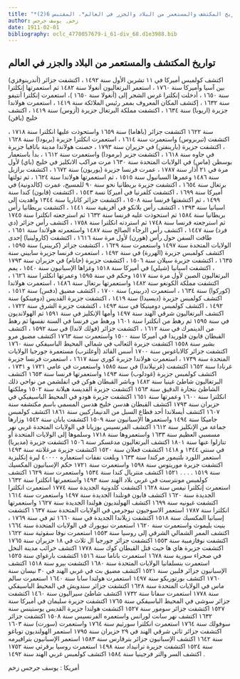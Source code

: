 ```yaml
---
title: "*أخبار وأفكار : تواريخ المكتشف والمستعمر من البلاد والجزر في العالم*. المقتبس 6(2)"
author: زخم, يوسف جرجس
date: 1911-02-01
bibliography: oclc_4770057679-i_61-div_68.d1e3988.bib
---
```




##  تواريخ   المكتشف والمستعمر من البلاد والجزر في العالم 


 اكتشف كولمبس أميركا في  ١١  تشرين الأول سنة  ١٤٩٢  ، اكتشفت جزائر (أندرينوفزي) بين آسيا وأميركا سنة  ١٧٦٠  ، استعمر البرتغاليون أنغولا سنة  ١٤٨٢  ثم استعمرتها إنكلترا سنة  ١٦٥٠  ، أدخلت إنكلترا غرس الشجر إلى (أنغولا سنة  ١٦٥٠  )، استعمرت إنكلترا أنتيفو سنة  ١٦٣٢  ، إكتشف المكان المعروف بممر رئيس الملائكة سنة  ١٤١٩  ، استعمرت هولاندا جزيرة (اريوبا) سنة  ١٦٣٤  ، اكتشفت مملكة البرتغال جزيرة (أزوس) سنة  ١٤١٩  ، اكتشف خليج (يافن) 

 سنة  ١٦٢٢  اكتشفت جزائر (باهاما) سنة  ١٦٥٩  واستحوذت عليها انكلترا سنة  ١٧١٨  ، اكتشفت (تبربروس) واستعمرت سنة  ١٦١٤  ، استعمرت انكلترا جزيرة (بربودا) سنة  ١٦٢٨  ، اكتشفت جزيرة (بارينفتن) في حزيران سنة  ١٧٩٣  ، حصنت هولاندا مدينة باتافيا جزيرة في جاوه سنة  ١٦١٨  ، اكتشفت جزير (برمودا) واستعمرت سنة  ١٦١٢  ، بدأ باستعمار بوسطن (ماس) في الولايات المتحدة سنة  ١٦٣٠  مرت مراكب الانكليز في خليج (باي) لأول مرة في  ٢١  آذار سنة  ١٧٨٧  ، عمرت فرنسا جزيرة (يوربون) سنة  ١٦٧٢  ، اكتشفت برازيل سنة  ١٤٨٦  وعمرها السبانيول سنة  ١٥١٥  ، ثم استعمرتها هولاندا سنة  ١٦٢٤  ، ثم تولتها برتغال سنة  ١٦٥٤  ، اكتشفت جزيرة بريطانيا نحو سنة  ٩٠  للمسيح، عمرت (كالدونية) في أميركا سنة  ١٦٩٩  ، اكتشفت كلفرنيا في أميركا نسة  ١٥٤٣  ، اكتشفت (قابون) كندا سنة  ١٤٩٩  ،   ثم اكتشفتها فرنسا سنة  ١٥٠٨  ، اكتشفت جزائر كاناريا سنة   ١٣٤٤  واهديت إلى اسبانيا سنة  ١٣٩٣  ، اكتشف رأس بلانكو في أفريقية سنة  ١٤٤١  ، اكتشفت بريطانيا رأس بريطانيا سنة  ١٥٨٤  ثم استحوذت عليه فرنسا سنة  ١٦٣٢  ثم استرجعته انكلترا سنة  ١٧٤٥  ثم استرجعته فرنسا سنة  ١٧٤٨  ثم استردته انكلترا سنة  ١٧٥٨  ، اكتشف رأس جزائر (دي فرد) سنة  ١٤٤٧  ، اكتشف رأس الرجآء الصالح سنة  ١٤٨٧  واستعمرته هولاندا سنة  ١٦٥١  ، طافت السفن حول رأس (هورن) لأول مرة سنة  ١٦١٦  ، اكتشفت (كارولينيا)  إحدى  الولايات المتحدة سنة  ١٤٩٧  واستعمرت سنة  ١٦٢٩  ، اكتشفت جزائر (كريبني) سنة  ١٥٩٥  ، اكتشف كولمبس جزيرة (الهررة) في سنة  ١٤٩٢  ، استعمرت فرنسا جزيرة سابيني سنة  ١٦٣٥  ، اكتشفت جزيرة سيلان سنة  ١٥٠٦  ، اكتشفت جزيرة (خاتام) في حزيران سنة  ١٧٩٣  ، اكتشفت اسبانيا (شيلي) في أميركا سنة  ١٥١٨  وغزاها الإسبانيون سنة  ١٥٤٠  ، يمم البرتغاليون الصين لأول مرة سنة  ١٥١٧  وحكم في سنة  ١٥٩٥  وعمرتها انكلترا سنة  ١٦٢٦  ، اكتشفت مملكة الكونغو سنة  ١٤٨٢  واستعمرتها برتغال سنة  ١٤٨٦  ، استعمرت هولاندا (كوركوا) سنة  ١٦٣٤  ، استعمرت (دربيني) سنة  ١٧٠٠  ، اكتشف مضيق (دفس) سنة  ١٥١٢  ، اكتشف كولمبس جزيرة (ديسيدا) سنة  ١٤١٩  ، اكتشفت جزيرة القديس (دومينكو) سنة  ١٤٩٢  ، اكتشف كولمبس دومينيكا في سنة  ١٤٩٣  ، اكتشفت جزيرة الشرق سنة  ١٧٢٢  ، اكتشف البرتغاليون شرقي الهند سنة  ١٤٩٧  وأمها الإنكليز في سنة  ١٥٩١  ثم الهولانديون في سنة  ١٥٩٥  ثم رهط من انكلترا سنة  ١٦٠١  ورهط من فرنسا في السنة نفسها ثم رهط من الدينمرك في سنة  ١٦١٢  ، اكتشفت جزائر (فولك لاندا) في سنة  ١٥٩٢  ، اكتشف القبطان قابون فلوريدا في أميركا سنة  ١٥٠٠  واستعمرت سنة  ١٧٦٣  اكتشف مضيق مرو بشير سنة  ١٥٥٨  اكتشفت جزيرة الثعالب في شمالي المحيط الباسيفكي سنة  ١٧٦٠  اكتشفت جزائر كالاباغوس سنة  ١٧٠٠  أسس القائد (أوغلترب) مستعمرة جورجيا الولايات المتحدة سنة  ١٧٣٩  ، استعمرت هولاندا جزيرة كوري سنة  ١٦١٧  ، استعمرت فرنسا جزيرة غرنادا سنة  ١٦٥٢  اكتشفت (غرنيلاندا)   في سنة  ١٥٨٥  واستعمرت في عامي  ١٧٢١  و  ١٧٣١  ، اكتشف كولمبس جزيرة (غودلوب) سنة  ١٤٩٣  واستعمرتها فرنسا سنة  ١٦٥٣  اكتشف البرتغاليون شاطئ غينيا سنة  ١٤٨٢  وباشر القبطان هوكن في انفلشمن من نواحي ذلك الشاطئ بتجارة الدقيق سنة  ١٥٦٣   اكتشفت جزيرة القديسة هيلانة سنة  ١٥٠٢  وملكتها انكلترا سنة  ١٦٠٠  وعمرتها سنة  ١٦٥١  اكتشفت جزيرة هودو في المحيط الباسيفيكي في حزيران سنة  ١٧٩٣  اكتشف القبطان هدسن خليج هدسن المسمى باسم مكتشفه سنة  ١٦٠٧  اكتشف أيسلاندا  أحد  قطاع السبل من الدنيماركيين سنة  ١٨٦١  اكتشف كولمبس جاميكا سنة  ١٤٩٤  واستعمرها الإسبانيون سنة  ١٥٠٩  اكتشفت يابان سنة  ١٥٤٢  وزارها جماعة من الإنكليز سنة  ١٦١٢  اكتشف الفرنسيس بوزيانا في الولايات المتحدة غربي نهر مسسبي العظيم سنة  ١٦٣٣  واستعمروها سنة  ١٧١٨  وسلموها إلى الولايات المتحدة أو تنازلوا عنها سنة  ١٨٠١  اكتشف البرتغاليون مدغسكر سنة  ١٥٠٦  اكتشفت جزيرة (مديريا) في سنتي  ١٣٤٤  و  ١٤١٨  اكتشفت فعلان سنة  ١٥٢٠  اكتشفت جزيرة مرغلانته سنة  ١٤٩٣  استعمر اللورد بلتيمور مركندا سنة  ١٦٣٣  وبلغت نفقات استعماره  ٤٠٠٠٠  ليرة إنكليزية اكتشفت جزيرة موريتوس سنة  ١٥٩٨  واستعمرت سنة  ١٧٢١  حكم الإسبانيون المكسيك سنة  ١٥١٩  . . . .  ١٥٢١  اكتشف منتريال كندا سنة  ١٥٣٤  واستعمرت سنة  ١٦٢٩  اكتشف كولمبس مونترست في غربي بلاد الهند سنة  ١٤٩٣  واستعمرتها انكلترا سنة  ١٦٣٢  استعمرت إنكلترا نيفس سنة  ١٦٢٨  اكتشفت كلدونية الجديدة سنة  ١٧٧٤  استعمرت انكلترا الجديدة سنة  ١٦٢٠  اكتشف قابون فونلندا الجديدة سنة  ١٤٩٧  واستعمرت سنة  ١٦١٤  اكتشفت غيونيه سنة  ١٦٩٩  اكتشف الهولنديون هولندا الجديدة سنة  ١٦٢٧  واستعمرتها انكلترا سنة  ١٧٨٧  استعمر الاسوجيون نيوجرمي في الولايات المتحدة سنة  ١٦٣٧  اكتشفت إسبانيا المكسيك سنة  ١٥١٨  اكتشفت زيلاندا الجديدة في سنة  ١٦٦٠  ثم في سنة  ١٧٦٩  ، بنيت بليموث واستعمرت سنة  ١٦٢٠  استعمرت نيويورك في الولايات المتحدة سنة  ١٦٦٤  اكتشف الممر الشمالي الشرقي إلى روسيا سنة  ١٥٥٣  استعمرت نوفا سقوثية سنة  ١٦٢٢  اكتشفت نوفازمبية سنة  ١٥٥٣  اكتشفت   جزائر جورجيا ال  ثلاث  في  ١٨  حزيران سنة  ١٧٦٥  اكتشفت جزيرة هاي ها حيث قتل القبطان كوك سنة  ١٧٧٨  اكتشف خرائب مدينة النخل في صحراء سورية سنة  ١٦٧٨  استعمرت باناما سنة  ١٥١٦  اكتشفت بارغواي سنة  ١٥٢٥  استعمرت بنسلفانيا الولايات المتحدة سنة  ١٦٨٠  اكتشفت بيرو سنة  ١٥١٨  اكتشف الإسبانيون جزائر فلبين سنة  ١٥٢١  اكتشف مضيق بث في غربي الهند في  ٣٠  نيسان   سنة  ١٧٦٠  اكتشف بورتوريكو سنة  ١٤٩٧  استعمرت هولندا سابا سنة  ١٦٤٠  استعمرت سالم ماس في الولايات المتحدة سنة  ١٦٢٨  اكتشفت جزائر سندويش في المحيط الباسيفكي سنة  ١٧٧٨  استعمرت سفانا سنة  ١٧٣٢  اكتشف شاطئ سيراليون سنة  ١٤٦٠  اكتشفت جزائر سوشى في المحيط الباسيفكي سنة  ١٧٦٥  اكتشفت جزيرة سليمان في أميركا سنة  ١٥٢٧  اكتشفت جزائر سومور سنة  ١٥٢٧  اكتشفت هولندا جزيرة القديس يوستينس سنة  ١٦٣٢  اكتشف نهر سانت لورانس واستعمره الفرنسيس سنة  ١٥٠٨  اكتشفت جزائر سوفولك سنة  ١٧٦٤  استعمرت انكلترا سورثيم سنة  ١٧٦٤  واستعمرت (سورت) سنة  ١٦٠٣  اكتشفت جزائر ثاثي شرقي الهند في  ٢٩  حزيران سنة  ١٧٩٥  استعمر الهولنديون توباغو سنة  ١٦٤٢  اكتشف الإسبانيون جزائر بترقارس سنة  ١٥٨٣  استعمر الإسبانيون بترافيرمه سنة  ١٥٢٤  اكتشفت جزيرة ترانيداد سنة  ١٤٩٨  استعمرت روسيا برقرثي سنة  ١٧٥٢  اكتشف السر والتر فرجينيا سنة  ١٥٨٤  اكتشف كولمبس غربي الهند سنة  ١٤٩٢  . 

 أمريكا  :  يوسف  جرجس  زخم 
